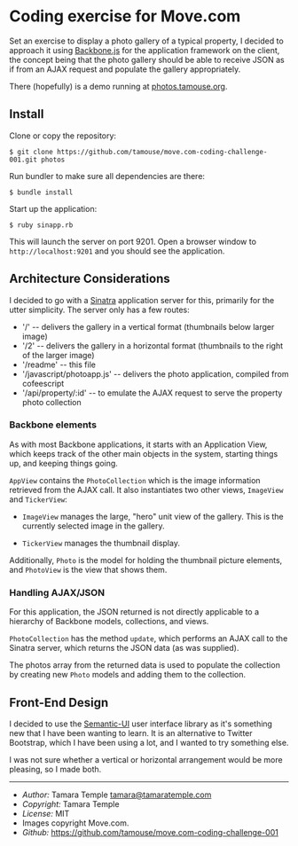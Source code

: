 # Coding exercise for Move.com

Set an exercise to display a photo gallery of a typical property, I
decided to approach it using [Backbone.js](http://backbonejs.org) for
the application framework on the client, the concept being that the
photo gallery should be able to receive JSON as if from an AJAX
request and populate the gallery appropriately.

There (hopefully) is a demo running at
[photos.tamouse.org](http://photos.tamouse.org).

## Install

Clone or copy the repository:

    $ git clone https://github.com/tamouse/move.com-coding-challenge-001.git photos

Run bundler to make sure all dependencies are there:

    $ bundle install

Start up the application:

    $ ruby sinapp.rb

This will launch the server on port 9201. Open a browser window to
`http://localhost:9201` and you should see the application.

## Architecture Considerations

I decided to go with a [Sinatra](http://sinatrarb.com) application
server for this, primarily for the utter simplicity. The server only
has a few routes:

- '/' -- delivers the gallery in a vertical format (thumbnails below
  larger image)
- '/2' -- delivers the gallery in a horizontal format (thumbnails to
  the right of the larger image)
- '/readme' -- this file
- '/javascript/photoapp.js' -- delivers the photo application,
  compiled from cofeescript
- '/api/property/:id' -- to emulate the AJAX request to serve the
  property photo collection

### Backbone elements

As with most Backbone applications, it starts with an Application
View, which keeps track of the other main objects in the system,
starting things up, and keeping things going.

`AppView` contains the `PhotoCollection` which is the image
information retrieved from the AJAX call. It also instantiates two
other views, `ImageView` and `TickerView`:

- `ImageView` manages the large, "hero" unit view of the gallery. This
  is the currently selected image in the gallery.

- `TickerView` manages the thumbnail display.

Additionally, `Photo` is the model for holding the thumbnail picture
elements, and `PhotoView` is the view that shows them.

### Handling AJAX/JSON 

For this application, the JSON returned is not directly applicable to
a hierarchy of Backbone models, collections, and views.

`PhotoCollection` has the method `update`, which performs an AJAX call
to the Sinatra server, which returns the JSON data (as was supplied).

The photos array from the returned data is used to populate the
collection by creating new `Photo` models and adding them to the
collection.


## Front-End Design

I decided to use the [Semantic-UI](http://semantic-ui.com/) user
interface library as it's something new that I have been wanting to
learn. It is an alternative to Twitter Bootstrap, which I have been
using a lot, and I wanted to try something else.

I was not sure whether a vertical or horizontal arrangement would be
more pleasing, so I made both.


*******

- *Author:* Tamara Temple <tamara@tamaratemple.com>
- *Copyright:* Tamara Temple
- *License:* MIT
- Images copyright Move.com.
- *Github:* https://github.com/tamouse/move.com-coding-challenge-001

